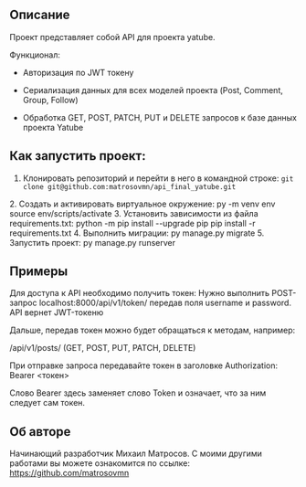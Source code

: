 ## Описание
Проект представляет собой API для проекта yatube.

Функционал:

* Авторизация по JWT токену

* Сериализация данных для всех моделей проекта (Post, Comment, Group, Follow)

* Обработка GET, POST, PATCH, PUT и DELETE запросов к базе данных проекта Yatube

## Как запустить проект:
1. Клонировать репозиторий и перейти в него в командной строке:
```git clone git@github.com:matrosovmn/api_final_yatube.git```
<cd yatube_api/>
2. Cоздать и активировать виртуальное окружение:
py -m venv env
source env/scripts/activate
3. Установить зависимости из файла requirements.txt:
python -m pip install --upgrade pip
pip install -r requirements.txt
4. Выполнить миграции:
py manage.py migrate
5. Запустить проект:
py manage.py runserver

## Примеры
Для доступа к API необходимо получить токен: Нужно выполнить POST-запрос localhost:8000/api/v1/token/ передав поля username и password. API вернет JWT-токеню

Дальше, передав токен можно будет обращаться к методам, например:

/api/v1/posts/ (GET, POST, PUT, PATCH, DELETE)

При отправке запроса передавайте токен в заголовке Authorization: Bearer <токен>

Слово Bearer здесь заменяет слово Token и означает, что за ним следует сам токен.

## Об авторе
Начинающий разработчик Михаил Матросов. С моими другими работами вы можете ознакомится по ссылке: https://github.com/matrosovmn

